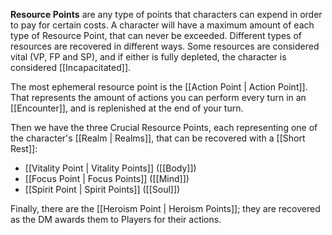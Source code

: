 **Resource Points** are any type of points that characters can expend in order to pay for certain costs. A character will have a maximum amount of each type of Resource Point, that can never be exceeded. Different types of resources are recovered in different ways. Some resources are considered vital (VP, FP and SP), and if either is fully depleted, the character is considered [[Incapacitated]].

The most ephemeral resource point is the [[Action Point | Action Point]]. That represents the amount of actions you can perform every turn in an [[Encounter]], and is replenished at the end of your turn.

Then we have the three Crucial Resource Points, each representing one of the character's [[Realm | Realms]], that can be recovered with a [[Short Rest]]:

* [[Vitality Point | Vitality Points]] ([[Body]])
* [[Focus Point | Focus Points]] ([[Mind]])
* [[Spirit Point | Spirit Points]] ([[Soul]])

Finally, there are the [[Heroism Point | Heroism Points]]; they are recovered as the DM awards them to Players for their actions.